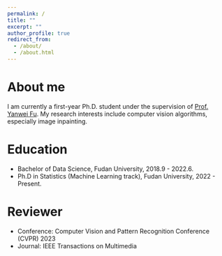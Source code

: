 ```yaml
---
permalink: /
title: ""
excerpt: ""
author_profile: true
redirect_from: 
  - /about/
  - /about.html
---
```

  
About me
======
I am currently a first-year Ph.D. student under the supervision of [Prof. Yanwei Fu](https://yanweifu.github.io/). 
My research interests include computer vision algorithms, especially image inpainting.

Education
======
* Bachelor of Data Science, Fudan University, 2018.9 - 2022.6.
* Ph.D in Statistics (Machine Learning track), Fudan University, 2022 - Present.

Reviewer
======
* Conference: Computer Vision and Pattern Recognition Conference (CVPR) 2023
* Journal: IEEE Transactions on Multimedia